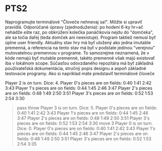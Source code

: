 # PTS2

Naprogramujte terminálové "Človeče nehnevaj sa!". Môžte si upraviť pravidlá. Odporúčané úpravy (zjednoduženia): po hodení 6-ky hr=ač nehádže ešte raz, po obkrúžení kolečka panáčikovia nejdu do "domčeka", ale sa točia daľej (teda domček ani neexistuje). Program taktiež nemusí byť úplne user friendly.
Aktuálny stav hry má byť uložený ako jedna imutable premenná, a referencia na tento stav má byť v podstate jedinou "verejnou" mutovatelnou premennou v programe. To samozrejme neznamená, že v kóde nemajú byť mutable premenné, takéto premenné však majú existovať iba v lokálnom scope.
Súčasťou odovzdaného repozitára má byť základná používateľská dokumentácia, stručný popis designu a aspoň základné testovacie programy.
Ako si napríklad máte predstaviť terminálové človeče

Player 2 is on turn.
Dice: 4.
Player 0's pieces are on fields: 0:40 1:41 2:42 3:43
Player 1's pieces are on fields: 0:44 1:45 2:46 3:47
Player 2's pieces are on fields: 0:48 1:49 2:50 3:51
Player 3's pieces are on fields: 0:52 1:53 2:54 3:30
>pass
>throw
Player 3 is on turn.
Dice: 5.
Player 0's pieces are on fields: 0:40 1:41 2:42 3:43
Player 1's pieces are on fields: 0:44 1:45 2:46 3:47
Player 2's pieces are on fields: 0:48 1:49 2:50 3:51
Player 3's pieces are on fields: 0:52 1:53 2:54 3:30
>move 3
Player 0 is on turn.
Dice: 0.
Player 0's pieces are on fields: 0:40 1:41 2:42 3:43
Player 1's pieces are on fields: 0:44 1:45 2:46 3:47
Player 2's pieces are on fields: 0:48 1:49 2:50 3:51
Player 3's pieces are on fields: 0:52 1:53 2:54 3:35
